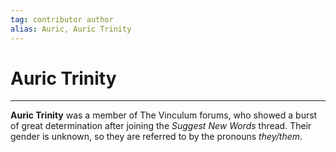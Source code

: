 ```yaml
---
tag: contributor author
alias: Auric, Auric Trinity
---
```

# Auric Trinity
---
**Auric Trinity** was a member of The Vinculum forums, who showed a burst of great determination after joining the _Suggest New Words_ thread. Their gender is unknown, so they are referred to by the pronouns _they/them_.
